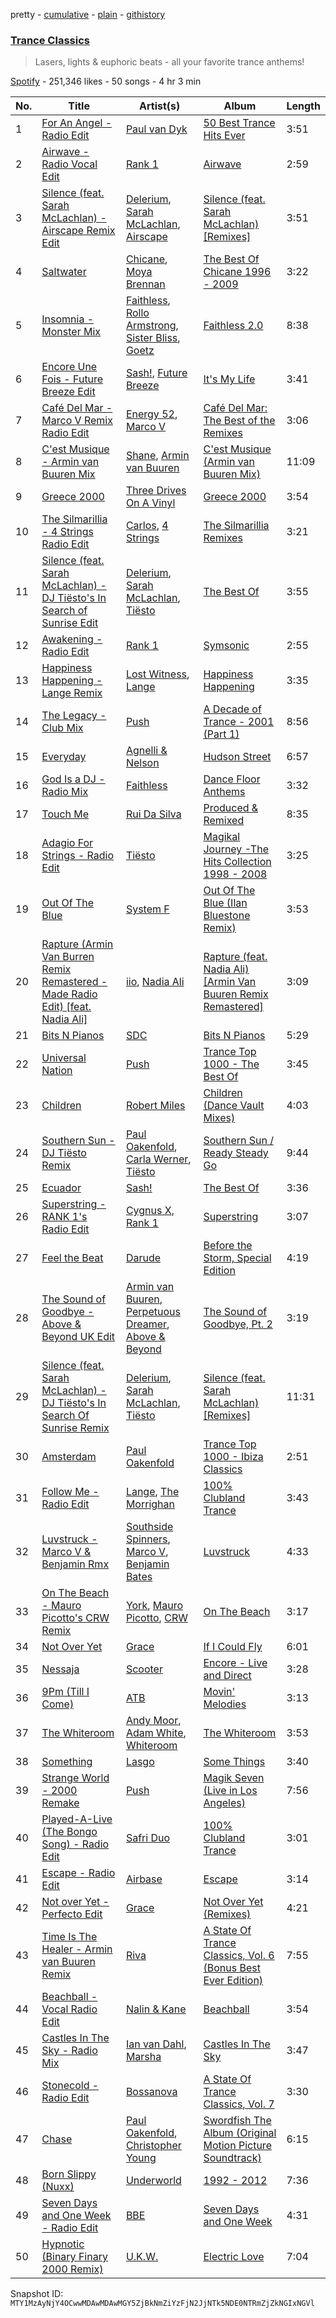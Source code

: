 pretty - [cumulative](/playlists/cumulative/37i9dQZF1DXbtYAdenGE9U.md) - [plain](/playlists/plain/37i9dQZF1DXbtYAdenGE9U) - [githistory](https://github.githistory.xyz/mackorone/spotify-playlist-archive/blob/main/playlists/plain/37i9dQZF1DXbtYAdenGE9U)

### [Trance Classics](https://open.spotify.com/playlist/37i9dQZF1DXbtYAdenGE9U)

> Lasers, lights & euphoric beats \- all your favorite trance anthems!

[Spotify](https://open.spotify.com/user/spotify) - 251,346 likes - 50 songs - 4 hr 3 min

| No. | Title | Artist(s) | Album | Length |
|---|---|---|---|---|
| 1 | [For An Angel \- Radio Edit](https://open.spotify.com/track/1xWsg53VIHw0iTTDAGHJ4Q) | [Paul van Dyk](https://open.spotify.com/artist/7wU1naftD3lNq7rNsiDvOR) | [50 Best Trance Hits Ever](https://open.spotify.com/album/18fxBZwWroGh7bIGUk6eNW) | 3:51 |
| 2 | [Airwave \- Radio Vocal Edit](https://open.spotify.com/track/294bZQoJEueD2ys3wrNDmI) | [Rank 1](https://open.spotify.com/artist/1eQe86RbDKRIiGZk08r9YJ) | [Airwave](https://open.spotify.com/album/3NzdpoQtPQVRckK9opV5v8) | 2:59 |
| 3 | [Silence \(feat\. Sarah McLachlan\) \- Airscape Remix Edit](https://open.spotify.com/track/0mHFfekL0FU0I6P2PMfrG1) | [Delerium](https://open.spotify.com/artist/0IUq1plF3ON4Fboj1bE6kN), [Sarah McLachlan](https://open.spotify.com/artist/4NgNsOXSwIzXlUIJcpnNUp), [Airscape](https://open.spotify.com/artist/2tTZL2CE2Z190UPlHsjzym) | [Silence \(feat\. Sarah McLachlan\) \[Remixes\]](https://open.spotify.com/album/63HJfYQGOPUk5sgYHt8ee8) | 3:51 |
| 4 | [Saltwater](https://open.spotify.com/track/4qWKqaTPkpjRmrKjkDuHb4) | [Chicane](https://open.spotify.com/artist/5GxyeQagayzZOg4UwffQlD), [Moya Brennan](https://open.spotify.com/artist/3ZvmmlF8EMEpnnK90jfuJv) | [The Best Of Chicane 1996 \- 2009](https://open.spotify.com/album/4HA4lHmngXl9auznchWqlf) | 3:22 |
| 5 | [Insomnia \- Monster Mix](https://open.spotify.com/track/2FH3BLTMhJlCH1Dmkua5DW) | [Faithless](https://open.spotify.com/artist/5T4UKHhr4HGIC0VzdZQtAE), [Rollo Armstrong](https://open.spotify.com/artist/6hFSukEzqXAkCIcXNnctZ4), [Sister Bliss](https://open.spotify.com/artist/4tc9NREea7ncB7JzqdBsj5), [Goetz](https://open.spotify.com/artist/1HT9jeorSqkirZ9bcMQuKv) | [Faithless 2.0](https://open.spotify.com/album/5USqWtDnrzYSN7oh1wPl2O) | 8:38 |
| 6 | [Encore Une Fois \- Future Breeze Edit](https://open.spotify.com/track/3UPBOL5UtCZmJRwioMkfLD) | [Sash!](https://open.spotify.com/artist/5XTxV2ifoYkmNb13Gb6cKz), [Future Breeze](https://open.spotify.com/artist/2Qa4UBwzhEFt1Tpj95cZls) | [It's My Life](https://open.spotify.com/album/2YBkamwn6VqpPO2wOfDVjS) | 3:41 |
| 7 | [Café Del Mar \- Marco V Remix Radio Edit](https://open.spotify.com/track/6z91SyGlPsllxhnG2Aw0Fb) | [Energy 52](https://open.spotify.com/artist/0sElgscu7tp38PM1MtsUz7), [Marco V](https://open.spotify.com/artist/24xpaWFyBOwoB8lBBolWzv) | [Café Del Mar: The Best of the Remixes](https://open.spotify.com/album/6ovkQXabRgialkTUgF3Jun) | 3:06 |
| 8 | [C'est Musique \- Armin van Buuren Mix](https://open.spotify.com/track/5kB1gEMaiHS78xIDT4JbJC) | [Shane](https://open.spotify.com/artist/1z72nMFtolqEV4KXotyigR), [Armin van Buuren](https://open.spotify.com/artist/0SfsnGyD8FpIN4U4WCkBZ5) | [C'est Musique \(Armin van Buuren Mix\)](https://open.spotify.com/album/2f587WiMGu3vcpkbNfXOSX) | 11:09 |
| 9 | [Greece 2000](https://open.spotify.com/track/0TZL4krCFcuTlYZ8J9kcBX) | [Three Drives On A Vinyl](https://open.spotify.com/artist/10feV0eOe64kjUc95Lnfuv) | [Greece 2000](https://open.spotify.com/album/0Kldrxo1zjpUc07YQGea9n) | 3:54 |
| 10 | [The Silmarillia \- 4 Strings Radio Edit](https://open.spotify.com/track/0MS2xQnpsUZtY2PuYYzuNj) | [Carlos](https://open.spotify.com/artist/5YYbSUNzTPWjvBoKWxLfKc), [4 Strings](https://open.spotify.com/artist/2a0fbijQhcaj1hOFp5b3id) | [The Silmarillia Remixes](https://open.spotify.com/album/2YBYrISVU6Zw19oIjpO2PK) | 3:21 |
| 11 | [Silence \(feat\. Sarah McLachlan\) \- DJ Tiësto's In Search of Sunrise Edit](https://open.spotify.com/track/3oVnbdWg48ZrmsUAQQUKbU) | [Delerium](https://open.spotify.com/artist/0IUq1plF3ON4Fboj1bE6kN), [Sarah McLachlan](https://open.spotify.com/artist/4NgNsOXSwIzXlUIJcpnNUp), [Tiësto](https://open.spotify.com/artist/2o5jDhtHVPhrJdv3cEQ99Z) | [The Best Of](https://open.spotify.com/album/4DATh7UC0fFUPzh7ZNQ5aq) | 3:55 |
| 12 | [Awakening \- Radio Edit](https://open.spotify.com/track/5QiCJ1Uxzk1lgzbuk9WH2L) | [Rank 1](https://open.spotify.com/artist/1eQe86RbDKRIiGZk08r9YJ) | [Symsonic](https://open.spotify.com/album/6P7JbeaSgpo5XdLzXmin1z) | 2:55 |
| 13 | [Happiness Happening \- Lange Remix](https://open.spotify.com/track/5FzfJkVJSn8JrYe58uM5O5) | [Lost Witness](https://open.spotify.com/artist/2NCerM6sPl0bsa2XzOKrTY), [Lange](https://open.spotify.com/artist/0zgmzl8NLEOsqYNOQcSmAA) | [Happiness Happening](https://open.spotify.com/album/0Cv2ksoLYcjvHKP0CZ89s0) | 3:35 |
| 14 | [The Legacy \- Club Mix](https://open.spotify.com/track/2RpGTuM5XINRHqRiXMLOn5) | [Push](https://open.spotify.com/artist/2Xy6YLSsHR6TdBUFm5bnLR) | [A Decade of Trance \- 2001 \(Part 1\)](https://open.spotify.com/album/3ALvbvXMmXn1t1IGLonWb1) | 8:56 |
| 15 | [Everyday](https://open.spotify.com/track/0wnBedwQDPcyXzitB8Yvkr) | [Agnelli & Nelson](https://open.spotify.com/artist/25fXoLpROrtnNtQ1ifr8oN) | [Hudson Street](https://open.spotify.com/album/4rrJaNjSH961yFQD0DvfbU) | 6:57 |
| 16 | [God Is a DJ \- Radio Mix](https://open.spotify.com/track/4dFDiYvdK5aPfAa0D90gJ8) | [Faithless](https://open.spotify.com/artist/5T4UKHhr4HGIC0VzdZQtAE) | [Dance Floor Anthems](https://open.spotify.com/album/7yhnBLWv6EZ5BRY8oYLdYC) | 3:32 |
| 17 | [Touch Me](https://open.spotify.com/track/2LGrLtvYEHrd3Nnot4Hxuw) | [Rui Da Silva](https://open.spotify.com/artist/1kx78nQhmITF7OFvivyN4v) | [Produced & Remixed](https://open.spotify.com/album/7slnTp1JuFDHosCeCCGPrI) | 8:35 |
| 18 | [Adagio For Strings \- Radio Edit](https://open.spotify.com/track/0yMoJXVP6hFLV71DRVxRTk) | [Tiësto](https://open.spotify.com/artist/2o5jDhtHVPhrJdv3cEQ99Z) | [Magikal Journey \-The Hits Collection 1998 \- 2008](https://open.spotify.com/album/4MKq1Buhkx4Ksu0ngWHhr3) | 3:25 |
| 19 | [Out Of The Blue](https://open.spotify.com/track/0jJtOt57bhFAz7ccgGkxWJ) | [System F](https://open.spotify.com/artist/2ZpwFriFFPaGFC4qYQQJ1i) | [Out Of The Blue \(Ilan Bluestone Remix\)](https://open.spotify.com/album/7wL2zH4KkHxWQe74ne1UnF) | 3:53 |
| 20 | [Rapture \(Armin Van Burren Remix Remastered \- Made Radio Edit\) \[feat\. Nadia Ali\]](https://open.spotify.com/track/4RQGig0Vhr4GXmqfklCCyK) | [iio](https://open.spotify.com/artist/5WVf5DCSYmK4JYD6vIcttw), [Nadia Ali](https://open.spotify.com/artist/1C60viSZv6BoYtrnkZ44g5) | [Rapture \(feat\. Nadia Ali\) \[Armin Van Buuren Remix Remastered\]](https://open.spotify.com/album/5A24W7ufM7GIQ4QVDuGhuX) | 3:09 |
| 21 | [Bits N Pianos](https://open.spotify.com/track/6F85zMy5Ucjr1H6dsdZYYx) | [SDC](https://open.spotify.com/artist/6qSmkoM4CdhOuo08wFdwDx) | [Bits N Pianos](https://open.spotify.com/album/5ThZFZtXcEDqXzsu970pdd) | 5:29 |
| 22 | [Universal Nation](https://open.spotify.com/track/1u8gw65yb6kRCBqNDFSwHj) | [Push](https://open.spotify.com/artist/2Xy6YLSsHR6TdBUFm5bnLR) | [Trance Top 1000 \- The Best Of](https://open.spotify.com/album/1KCiWQIQtagNrWcJvPTiNe) | 3:45 |
| 23 | [Children](https://open.spotify.com/track/4wtR6HB3XekEengMX17cpc) | [Robert Miles](https://open.spotify.com/artist/2YVF0Ou5zIc4mpgtLIlGN0) | [Children \(Dance Vault Mixes\)](https://open.spotify.com/album/5vwm8dEf7xGTqUAas8zGdC) | 4:03 |
| 24 | [Southern Sun \- DJ Tiësto Remix](https://open.spotify.com/track/1bAHNj6NQQqbRmnlWyOQvC) | [Paul Oakenfold](https://open.spotify.com/artist/5MO2kbaGGA2a8kL4c9qqHq), [Carla Werner](https://open.spotify.com/artist/3SMF5D7b8NM3YFSsgu9WQ9), [Tiësto](https://open.spotify.com/artist/2o5jDhtHVPhrJdv3cEQ99Z) | [Southern Sun / Ready Steady Go](https://open.spotify.com/album/10vaUmlTOpclr1x7xjYS8h) | 9:44 |
| 25 | [Ecuador](https://open.spotify.com/track/5UuVC9noWHcsOX08ctdbDD) | [Sash!](https://open.spotify.com/artist/5XTxV2ifoYkmNb13Gb6cKz) | [The Best Of](https://open.spotify.com/album/45XCMxMYVkiI9kh9P35MHz) | 3:36 |
| 26 | [Superstring \- RANK 1's Radio Edit](https://open.spotify.com/track/39TCsy3tu2xSPYEo6excU7) | [Cygnus X](https://open.spotify.com/artist/2D507sfeGL9YBBsF5P2XcG), [Rank 1](https://open.spotify.com/artist/1eQe86RbDKRIiGZk08r9YJ) | [Superstring](https://open.spotify.com/album/1wM9cCJ9JxT4RarsN6V0G3) | 3:07 |
| 27 | [Feel the Beat](https://open.spotify.com/track/5BZx0wikkFZF2BnaIo2qTy) | [Darude](https://open.spotify.com/artist/0LhHRmSd1EYM5QdNeNnCoQ) | [Before the Storm, Special Edition](https://open.spotify.com/album/0Xks5v0dve8Gh2tRHIekjo) | 4:19 |
| 28 | [The Sound of Goodbye \- Above & Beyond UK Edit](https://open.spotify.com/track/1GMw17BGY1vDWNJ4xVo9V6) | [Armin van Buuren](https://open.spotify.com/artist/0SfsnGyD8FpIN4U4WCkBZ5), [Perpetuous Dreamer](https://open.spotify.com/artist/1J4lVvwCqmAwOJ5kqKamBy), [Above & Beyond](https://open.spotify.com/artist/10gzBoINW3cLJfZUka8Zoe) | [The Sound of Goodbye, Pt\. 2](https://open.spotify.com/album/5bCAsnDwc633FM025XeWeP) | 3:19 |
| 29 | [Silence \(feat\. Sarah McLachlan\) \- DJ Tiësto's In Search Of Sunrise Remix](https://open.spotify.com/track/3LAckjF5p8yWU2pCchhLeh) | [Delerium](https://open.spotify.com/artist/0IUq1plF3ON4Fboj1bE6kN), [Sarah McLachlan](https://open.spotify.com/artist/4NgNsOXSwIzXlUIJcpnNUp), [Tiësto](https://open.spotify.com/artist/2o5jDhtHVPhrJdv3cEQ99Z) | [Silence \(feat\. Sarah McLachlan\) \[Remixes\]](https://open.spotify.com/album/63HJfYQGOPUk5sgYHt8ee8) | 11:31 |
| 30 | [Amsterdam](https://open.spotify.com/track/1tSaez12qgU8xkO478Tvgb) | [Paul Oakenfold](https://open.spotify.com/artist/5MO2kbaGGA2a8kL4c9qqHq) | [Trance Top 1000 \- Ibiza Classics](https://open.spotify.com/album/4JYyajxWZaOKHwNGDLRFvL) | 2:51 |
| 31 | [Follow Me \- Radio Edit](https://open.spotify.com/track/2Q3GYtZYSMZF02UiCzDZ7U) | [Lange](https://open.spotify.com/artist/0zgmzl8NLEOsqYNOQcSmAA), [The Morrighan](https://open.spotify.com/artist/1MebLqs1g2o2M8bpd55V5S) | [100% Clubland Trance](https://open.spotify.com/album/2dnbvXUaQDczid713Ahagb) | 3:43 |
| 32 | [Luvstruck \- Marco V & Benjamin Rmx](https://open.spotify.com/track/5lBfxQnalQqjDbOHe6voet) | [Southside Spinners](https://open.spotify.com/artist/7KrZpsNMLhQtA1s4UGNVbb), [Marco V](https://open.spotify.com/artist/24xpaWFyBOwoB8lBBolWzv), [Benjamin Bates](https://open.spotify.com/artist/2zk6outptAdZh4zvEjLk8W) | [Luvstruck](https://open.spotify.com/album/2p8BWCaascvAdgbZ9p7FTR) | 4:33 |
| 33 | [On The Beach \- Mauro Picotto's CRW Remix](https://open.spotify.com/track/1YsZB1pLIXR0YgiOxUG9cv) | [York](https://open.spotify.com/artist/20L5MecnuNujUE6imrfK0Q), [Mauro Picotto](https://open.spotify.com/artist/0MNSDAOCHF7f2ZfAYxZ9bp), [CRW](https://open.spotify.com/artist/14tToftzUXlFOnrR5ojQxu) | [On The Beach](https://open.spotify.com/album/6VFOyyn3IVAWkeoJzBOCV9) | 3:17 |
| 34 | [Not Over Yet](https://open.spotify.com/track/4fmQizrUXpVXaubqpNp5CE) | [Grace](https://open.spotify.com/artist/1DlbW0TOOja6uqR4CHAaeg) | [If I Could Fly](https://open.spotify.com/album/0asBvC8WrcVrNLZ5YkXI66) | 6:01 |
| 35 | [Nessaja](https://open.spotify.com/track/2zhGnnDewN4kBsVzbqjBtX) | [Scooter](https://open.spotify.com/artist/0HlxL5hisLf59ETEPM3cUA) | [Encore \- Live and Direct](https://open.spotify.com/album/7CGUilfpm6TSrKtNRP43s2) | 3:28 |
| 36 | [9Pm \(Till I Come\)](https://open.spotify.com/track/1CgbwsrNDlFrRuk2ebQ7zr) | [ATB](https://open.spotify.com/artist/7jZM5w05mGhw6wTB1okhD9) | [Movin' Melodies](https://open.spotify.com/album/4DfD9bqzlfSbEf5kWgufPk) | 3:13 |
| 37 | [The Whiteroom](https://open.spotify.com/track/64AwAe6HpIEGFjy0KoGsmH) | [Andy Moor](https://open.spotify.com/artist/0Fn4agIyGMwQsKHrx1i8Dn), [Adam White](https://open.spotify.com/artist/3OYcRF1SOf0sR3NRsgMI3R), [Whiteroom](https://open.spotify.com/artist/1JerCKWsimcVvghLc1Kwib) | [The Whiteroom](https://open.spotify.com/album/58P4AdA5mi8Yfjlb5e8Maz) | 3:53 |
| 38 | [Something](https://open.spotify.com/track/3e9L9HiHKcfYLAga28Vmcf) | [Lasgo](https://open.spotify.com/artist/25Kw8f1zcn9VtUk5Nl3qrp) | [Some Things](https://open.spotify.com/album/7d5N4KB4rlO1kqcoyLdm3h) | 3:40 |
| 39 | [Strange World \- 2000 Remake](https://open.spotify.com/track/7iD2wBI87eTW6CNubpNe3c) | [Push](https://open.spotify.com/artist/2Xy6YLSsHR6TdBUFm5bnLR) | [Magik Seven \(Live in Los Angeles\)](https://open.spotify.com/album/10GbeqAjKBwl1xxatxLZV7) | 7:56 |
| 40 | [Played\-A\-Live \(The Bongo Song\) \- Radio Edit](https://open.spotify.com/track/74xl1RaK13facqQT2fWKk4) | [Safri Duo](https://open.spotify.com/artist/2UOx6w3eHpPKc3RBnNV3Rl) | [100% Clubland Trance](https://open.spotify.com/album/2dnbvXUaQDczid713Ahagb) | 3:01 |
| 41 | [Escape \- Radio Edit](https://open.spotify.com/track/0gDfkQYmyiq0eZFLof6hbh) | [Airbase](https://open.spotify.com/artist/3R3fc4fBMzzmJoSrRgVdKe) | [Escape](https://open.spotify.com/album/7hMHlj0TgrV5hw7LwZeziu) | 3:14 |
| 42 | [Not over Yet \- Perfecto Edit](https://open.spotify.com/track/5WdcLFYroa1wGlPSaNMQ29) | [Grace](https://open.spotify.com/artist/1DlbW0TOOja6uqR4CHAaeg) | [Not Over Yet \(Remixes\)](https://open.spotify.com/album/4XUF3D8QpVeBGqHrwNcZCw) | 4:21 |
| 43 | [Time Is The Healer \- Armin van Buuren Remix](https://open.spotify.com/track/1AVoSeGyzqbS6qMOw4EFmO) | [Riva](https://open.spotify.com/artist/6iA15qGHQwya65ivTQXDzP) | [A State Of Trance Classics, Vol\. 6 \(Bonus Best Ever Edition\)](https://open.spotify.com/album/6u5Q7kNzIlLo2lwkCwrhWg) | 7:55 |
| 44 | [Beachball \- Vocal Radio Edit](https://open.spotify.com/track/6iyxF36JnQYzqMbpQD861R) | [Nalin & Kane](https://open.spotify.com/artist/6JUsbe4yjY4fZbXTtpyfh6) | [Beachball](https://open.spotify.com/album/5twL3A9cQUR61zLddNP6cf) | 3:54 |
| 45 | [Castles In The Sky \- Radio Mix](https://open.spotify.com/track/3KhoIbIPMmoGthbBAPxgOK) | [Ian van Dahl](https://open.spotify.com/artist/27IuDZNaLuEtupD8QZftiZ), [Marsha](https://open.spotify.com/artist/28Y5nsvbE8IdoUAGNgCk0Y) | [Castles In The Sky](https://open.spotify.com/album/4P5BZKgDIxksZu7Px0OhHL) | 3:47 |
| 46 | [Stonecold \- Radio Edit](https://open.spotify.com/track/0DqhPqYIRfWAylYpBBtnNd) | [Bossanova](https://open.spotify.com/artist/3WZRhTTwhsDVDbpsy2mi7l) | [A State Of Trance Classics, Vol\. 7](https://open.spotify.com/album/7fV9Ip8u5o1BRMPPrpZhNF) | 3:30 |
| 47 | [Chase](https://open.spotify.com/track/30iBS6MTiMEOPjB3zk8nSc) | [Paul Oakenfold](https://open.spotify.com/artist/5MO2kbaGGA2a8kL4c9qqHq), [Christopher Young](https://open.spotify.com/artist/1FMXF1g4Fz2MWDTogFj9EC) | [Swordfish The Album \(Original Motion Picture Soundtrack\)](https://open.spotify.com/album/79eOa2V75e5SBBgx44CMDa) | 6:15 |
| 48 | [Born Slippy \(Nuxx\)](https://open.spotify.com/track/1zsDbmrf4ZkjW5hsSsaDjO) | [Underworld](https://open.spotify.com/artist/1PXHzxRDiLnjqNrRn2Xbsa) | [1992 \- 2012](https://open.spotify.com/album/43baGAToTn6j7MMy7YU0yT) | 7:36 |
| 49 | [Seven Days and One Week \- Radio Edit](https://open.spotify.com/track/47BPp5TPDpl0wCXB0FWXvg) | [BBE](https://open.spotify.com/artist/1Jz17Vwjc2WYOT2MfYG5GO) | [Seven Days and One Week](https://open.spotify.com/album/1WJ0SZdrAvouJXwp6I5Gs5) | 4:31 |
| 50 | [Hypnotic \(Binary Finary 2000 Remix\)](https://open.spotify.com/track/1KHNbJJBG6fUV9vCFP9BcR) | [U.K.W.](https://open.spotify.com/artist/5It8yuAnbd32rG1gA46nhs) | [Electric Love](https://open.spotify.com/album/7ug3lXDnZVKFVlJfUiTIPr) | 7:04 |

Snapshot ID: `MTY1MzAyNjY4OCwwMDAwMDAwMGY5ZjBkNmZiYzFjN2JjNTk5NDE0NTRmZjZkNGIxNGVl`
